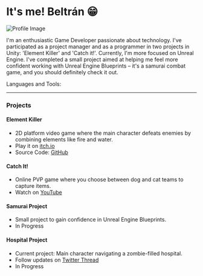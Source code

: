 # It's me! Beltrán 😁

![Profile Image](https://i.postimg.cc/fTVtGbYR/talking-Image.png)

I'm an enthusiastic Game Developer passionate about technology. I've participated as a project manager and as a programmer in two projects in Unity: 'Element Killer' and 'Catch it!'. Currently, I'm more focused on Unreal Engine. I've completed a small project aimed at helping me feel more confident working with Unreal Engine Blueprints – it's a samurai combat game, and you should definitely check it out.

Languages and Tools:

---

### Projects

#### Element Killer
- 2D platform video game where the main character defeats enemies by combining elements like fire and water.
- Play it on [itch.io](https://bdev93.itch.io/element-killer)
- Source Code: [GitHub](https://github.com/beltran-v-dev/ElementKillerUnity)

#### Catch It!
- Online PVP game where you choose between dog and cat teams to capture items.
- Watch on [YouTube](https://www.youtube.com/watch?v=4sbd7RYDFqs)

#### Samurai Project
- Small project to gain confidence in Unreal Engine Blueprints.
- In Progress

#### Hospital Project
- Current project: Main character navigating a zombie-filled hospital.
- Follow updates on [Twitter Thread](https://twitter.com/bDevGames93/status/1685200083187326976)
- In Progress
